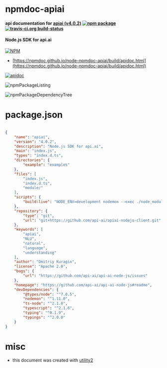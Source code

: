 # npmdoc-apiai

#### api documentation for  [apiai (v4.0.2)](https://github.com/api-ai/api-ai-node-js#readme)  [![npm package](https://img.shields.io/npm/v/npmdoc-apiai.svg?style=flat-square)](https://www.npmjs.org/package/npmdoc-apiai) [![travis-ci.org build-status](https://api.travis-ci.org/npmdoc/node-npmdoc-apiai.svg)](https://travis-ci.org/npmdoc/node-npmdoc-apiai)

#### Node.js SDK for api.ai

[![NPM](https://nodei.co/npm/apiai.png?downloads=true&downloadRank=true&stars=true)](https://www.npmjs.com/package/apiai)

- [https://npmdoc.github.io/node-npmdoc-apiai/build/apidoc.html](https://npmdoc.github.io/node-npmdoc-apiai/build/apidoc.html)

[![apidoc](https://npmdoc.github.io/node-npmdoc-apiai/build/screenCapture.buildCi.browser.%252Ftmp%252Fbuild%252Fapidoc.html.png)](https://npmdoc.github.io/node-npmdoc-apiai/build/apidoc.html)

![npmPackageListing](https://npmdoc.github.io/node-npmdoc-apiai/build/screenCapture.npmPackageListing.svg)

![npmPackageDependencyTree](https://npmdoc.github.io/node-npmdoc-apiai/build/screenCapture.npmPackageDependencyTree.svg)



# package.json

```json

{
    "name": "apiai",
    "version": "4.0.2",
    "description": "Node.js SDK for api.ai",
    "main": "index.js",
    "types": "index.d.ts",
    "directories": {
        "example": "examples"
    },
    "files": [
        "index.js",
        "index.d.ts",
        "module/"
    ],
    "scripts": {
        "build:live": "NODE_ENV=development nodemon --exec ./node_modules/.bin/ts-node -- ./typescript_examples/text_request.ts"
    },
    "repository": {
        "type": "git",
        "url": "git+https://github.com/api-ai/apiai-nodejs-client.git"
    },
    "keywords": [
        "apiai",
        "NLU",
        "natural",
        "language",
        "understanding"
    ],
    "author": "Dmitriy Kuragin",
    "license": "Apache 2.0",
    "bugs": {
        "url": "https://github.com/api-ai/api-ai-node-js/issues"
    },
    "homepage": "https://github.com/api-ai/api-ai-node-js#readme",
    "devDependencies": {
        "@types/node": "^7.0.5",
        "nodemon": "^1.11.0",
        "ts-node": "^2.1.0",
        "typescript": "^2.1.6",
        "typing": "^0.1.9",
        "typings": "^2.0.0"
    }
}
```



# misc
- this document was created with [utility2](https://github.com/kaizhu256/node-utility2)
